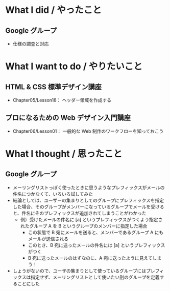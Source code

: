 # What I did / やったこと
## Google グループ
- 仕様の調査と対応

# What I want to do / やりたいこと
## HTML & CSS 標準デザイン講座
- Chapter05/Lesson18： ヘッダー領域を作成する

## プロになるための Web デザイン入門講座
- Chapter06/Lesson01： 一般的な Web 制作のワークフローを知っておこう

# What I thought / 思ったこと
## Google グループ
- メーリングリストっぽく使ったときに思うようなプレフィックスがメールの件名につかなくて、いろいろ試してみた
- 結論としては、ユーザーの集まりとしてのグループにプレフィックスを指定した場合、そのグループがメンバーになっているグループでメールを受けると、件名にそのプレフィックスが追加されてしまうことがわかった
    - 例）受けたメールの件名に [a] というプレフィックスがつくよう指定されたグループ A を B というグループのメンバーに指定した場合
        - この状態で B 宛にメールを送ると、メンバーであるグループ A にもメールが送信される
        - このとき、B 宛に送ったメールの件名には [a] というプレフィックスがつく
        - B 宛に送ったメールのはずなのに、A 宛に送ったように見えてしまう！
- しょうがないので、ユーザの集まりとして使っているグループにはプレフィックスは指定せず、メーリングリストとして使いたい別のグループを定義することにした
